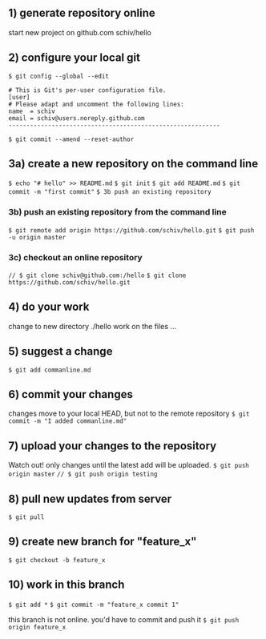 ## 1) generate repository online
start new project on github.com
schiv/hello

## 2) configure your local git
`$ git config --global --edit`
```----------------------------------------------------------- 
# This is Git's per-user configuration file.
[user]
# Please adapt and uncomment the following lines:
name  = schiv
email = schiv@users.noreply.github.com
-----------------------------------------------------------
```
`$ git commit --amend --reset-author`

## 3a) create a new repository on the command line
`$ echo "# hello" >> README.md`
`$ git init`
`$ git add README.md`
`$ git commit -m "first commit"`
`$ 3b push an existing repository`

### 3b) push an existing repository from the command line
`$ git remote add origin https://github.com/schiv/hello.git`
`$ git push -u origin master`

### 3c) checkout an online repository
`// $ git clone schiv@github.com:/hello`
`$ git clone https://github.com/schiv/hello.git`

## 4) do your work
change to new directory ./hello
work on the files ...

## 5) suggest a change
`$ git add commanline.md`

## 6) commit your changes
changes move to your local HEAD, but not to the remote repository
`$ git commit -m "I added commanline.md"`

## 7) upload your changes to the repository
Watch out! only changes until the latest add will be uploaded. 
`$ git push origin master`
`// $ git push origin testing`

## 8) pull new updates from server
`$ git pull`

## 9) create new branch for "feature_x"
`$ git checkout -b feature_x`

## 10) work in this branch
`$ git add *`
`$ git commit -m "feature_x commit 1"`

this branch is not online. you'd have to commit and push it
`$ git push origin feature_x`

